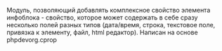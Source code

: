 Модуль, позволяющий добавлять комплексное свойство элемента инфоблока - свойство, которое может содержать в себе сразу несколько полей разных типов (дата/время, строка, текстовое поле, привязка к элементу, файл, html редактор).
Написан на основе phpdevorg.cprop
